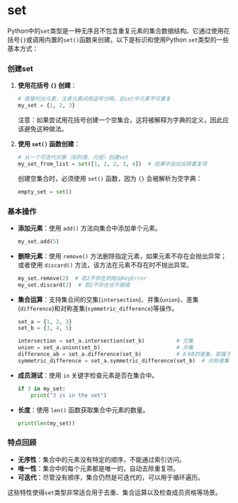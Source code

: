 # set
Python中的`set`类型是一种无序且不包含重复元素的集合数据结构。它通过使用花括号`{}`或调用内置的`set()`函数来创建。以下是标识和使用Python `set`类型的一些基本方式：

### 创建set

1. **使用花括号 `{}` 创建**：
   ```python
   # 直接列出元素，注意元素间用逗号分隔，且set中元素不可重复
   my_set = {1, 2, 3}
   ```

   注意：如果尝试用花括号创建一个空集合，这将被解释为字典的定义，因此应该避免这种做法。

2. **使用 `set()` 函数创建**：
   ```python
   # 从一个可迭代对象（如列表、元组）创建set
   my_set_from_list = set([1, 2, 2, 3, 4])  # 结果中自动去除重复项
   ```

   创建空集合时，必须使用 `set()` 函数，因为 `{}` 会被解析为空字典：
   ```python
   empty_set = set()
   ```

### 基本操作

- **添加元素**：使用 `add()` 方法向集合中添加单个元素。
  ```python
  my_set.add(5)
  ```

- **删除元素**：使用 `remove()` 方法删除指定元素，如果元素不存在会抛出异常；或者使用 `discard()` 方法，该方法在元素不存在时不抛出异常。
  ```python
  my_set.remove(2)  # 若2不存在则抛出KeyError
  my_set.discard(2)  # 若2不存在也不报错
  ```

- **集合运算**：支持集合间的交集(`intersection`)、并集(`union`)、差集(`difference`)和对称差集(`symmetric_difference`)等操作。
  ```python
  set_a = {1, 2, 3}
  set_b = {3, 4, 5}

  intersection = set_a.intersection(set_b)          # 交集
  union = set_a.union(set_b)                        # 并集
  difference_ab = set_a.difference(set_b)           # A与B的差集，即属于A但不属于B的元素
  symmetric_difference = set_a.symmetric_difference(set_b)  # 对称差集
  ```

- **成员测试**：使用 `in` 关键字检查元素是否在集合中。
  ```python
  if 3 in my_set:
      print("3 is in the set")
  ```

- **长度**：使用 `len()` 函数获取集合中元素的数量。
  ```python
  print(len(my_set))
  ```

### 特点回顾
- **无序性**：集合中的元素没有特定的顺序，不能通过索引访问。
- **唯一性**：集合中的每个元素都是唯一的，自动去除重复项。
- **可迭代**：尽管没有顺序，集合仍然是可迭代的，可以用于循环遍历。

这些特性使得`set`类型非常适合用于去重、集合运算以及检查成员资格等场景。